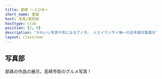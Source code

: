 ```yaml
---
title: 愛媛 ～えひめ～
short_name: 愛媛
host: 写真/美術部
hosttype: club
position: [2, 9]
description: 'かわいい写真や気になるアノ子。 ※スイランサイ唯一の全年齢対象展示'
layout: classroom
---
```

## 写真部
<span class="h5">部員の作品の展示。高崎市街のグルメ写真！</span>